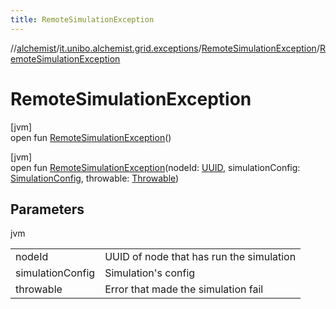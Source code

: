 ```yaml
---
title: RemoteSimulationException
---
```

//[alchemist](../../../index.html)/[it.unibo.alchemist.grid.exceptions](../index.html)/[RemoteSimulationException](index.html)/[RemoteSimulationException](-remote-simulation-exception.html)



# RemoteSimulationException



[jvm]\
open fun [RemoteSimulationException](-remote-simulation-exception.html)()





[jvm]\
open fun [RemoteSimulationException](-remote-simulation-exception.html)(nodeId: [UUID](https://docs.oracle.com/javase/8/docs/api/java/util/UUID.html), simulationConfig: [SimulationConfig](../../it.unibo.alchemist.grid.config/-simulation-config/index.html), throwable: [Throwable](https://docs.oracle.com/javase/8/docs/api/java/lang/Throwable.html))



## Parameters


jvm

| | |
|---|---|
| nodeId | UUID of node that has run the simulation |
| simulationConfig | Simulation's config |
| throwable | Error that made the simulation fail |




